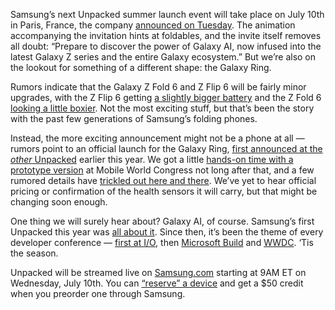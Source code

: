 Samsung’s next Unpacked summer launch event will take place on July 10th in Paris, France, the company [announced on Tuesday](https://news.samsung.com/us/samsung-galaxy-unpacked-july-2024-galaxy-ai-is-here-invitation-livestream-replay/). The animation accompanying the invitation hints at foldables, and the invite itself removes all doubt: “Prepare to discover the power of Galaxy AI, now infused into the latest Galaxy Z series and the entire Galaxy ecosystem.” But we’re also on the lookout for something of a different shape: the Galaxy Ring.

Rumors indicate that the Galaxy Z Fold 6 and Z Flip 6 will be fairly minor upgrades, with the Z Flip 6 getting [a slightly bigger battery](/2024/5/28/24166632/galaxy-z-flip-6-smart-ring-size-battery-capacity-leaks) and the Z Fold 6 [looking a little boxier](/2024/6/14/24178509/samsung-galaxy-z-fold-6-prototype-boxier-design). Not the most exciting stuff, but that’s been the story with the past few generations of Samsung’s folding phones.

Instead, the more exciting announcement might not be a phone at all — rumors point to an official launch for the Galaxy Ring, [first announced at the *other* Unpacked](/2024/1/17/24041859/samsung-smart-galaxy-ring-unpacked) earlier this year. We got a little [hands-on time with a prototype version](/2024/2/26/24082729/samsung-has-big-ambitions-for-the-galaxy-ring) at Mobile World Congress not long after that, and a few rumored details have [trickled out here and there](/2024/5/22/24162407/samsung-galaxy-ring-price-rumors-subscription). We’ve yet to hear official pricing or confirmation of the health sensors it will carry, but that might be changing soon enough.

One thing we will surely hear about? Galaxy AI, of course. Samsung’s first Unpacked this year was [all about it](/2024/1/17/24040715/samsung-galaxy-s24-ultra-specs-price-ai). Since then, it’s been the theme of every developer conference — [first at I/O](/2024/5/14/24155647/google-io-news-announcements-rumors-gemini-ai/archives/2), then [Microsoft Build](/2024/5/20/24160486/microsoft-copilot-plus-ai-arm-chips-pc-surface-event) and [WWDC](/2024/6/10/24175405/wwdc-apple-ai-news-features-ios-18-macos-15-iphone-ipad-mac). ‘Tis the season.

Unpacked will be streamed live on [Samsung.com](http://Samsung.com) starting at 9AM ET on Wednesday, July 10th. You can [“reserve” a device](https://howl.me/cmxwWBu0HSC) and get a $50 credit when you preorder one through Samsung.
